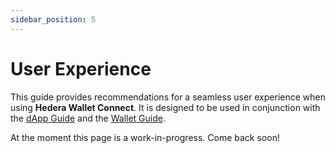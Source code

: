 ```yaml
---
sidebar_position: 5
---
```


# User Experience

This guide provides recommendations for a seamless user experience when using **Hedera Wallet
Connect**. It is designed to be used in conjunction with the [dApp Guide](./dapp-guide.md) and
the [Wallet Guide](./wallet-guide.md).

At the moment this page is a work-in-progress. Come back soon!
